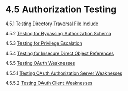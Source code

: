# 4.5 Authorization Testing

4.5.1 [Testing Directory Traversal File Include](01-Testing_Directory_Traversal_File_Include.md)

4.5.2 [Testing for Bypassing Authorization Schema](02-Testing_for_Bypassing_Authorization_Schema.md)

4.5.3 [Testing for Privilege Escalation](03-Testing_for_Privilege_Escalation.md)

4.5.4 [Testing for Insecure Direct Object References](04-Testing_for_Insecure_Direct_Object_References.md)

4.5.5 [Testing OAuth Weaknesses](05-Testing_for_OAuth_Weaknesses.md)

4.5.5.1 [Testing OAuth Authorization Server Weaknesses](05.1-Testing_for_OAuth_AS_Weaknesses.md)

4.5.5.2 [Testing OAuth Client Weaknesses](05.2-Testing_for_OAuth_Client_Weaknesses.md)

